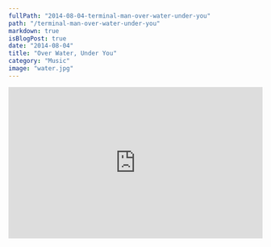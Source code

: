 ```yaml
---
fullPath: "2014-08-04-terminal-man-over-water-under-you"
path: "/terminal-man-over-water-under-you"
markdown: true
isBlogPost: true
date: "2014-08-04"
title: "Over Water, Under You"
category: "Music"
image: "water.jpg"
---
```


<iframe width="100%" height="300" scrolling="no" frameborder="no" src="https://w.soundcloud.com/player/?url=https%3A//api.soundcloud.com/tracks/161700259&amp;color=%2300cc11&amp;auto_play=false&amp;hide_related=false&amp;show_comments=true&amp;show_user=true&amp;show_reposts=false&amp;visual=true"></iframe>